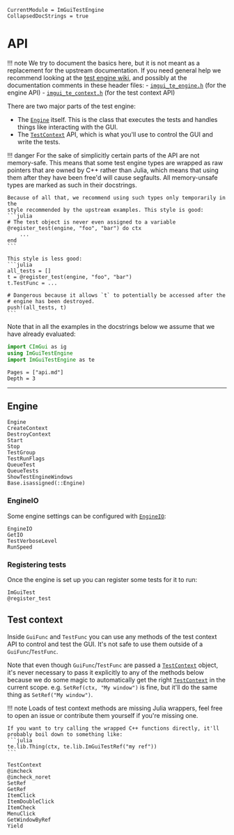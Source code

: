 ```@meta
CurrentModule = ImGuiTestEngine
CollapsedDocStrings = true
```

# API
!!! note
    We try to document the basics here, but it is not meant as a replacement for
    the upstream documentation. If you need general help we recommend looking at
    the [test engine wiki](https://github.com/ocornut/imgui_test_engine/wiki),
    and possibly at the documentation comments in these header files:
    - [`imgui_te_engine.h`](https://github.com/ocornut/imgui_test_engine/blob/v1.90.8/imgui_test_engine/imgui_te_engine.h)
      (for the engine API)
    - [`imgui_te_context.h`](https://github.com/ocornut/imgui_test_engine/blob/v1.90.8/imgui_test_engine/imgui_te_context.h)
      (for the test context API)

There are two major parts of the test engine:
- The [`Engine`](@ref) itself. This is the class that executes the tests and
  handles things like interacting with the GUI.
- The [`TestContext`](@ref) API, which is what you'll use to control the GUI and
  write the tests.

!!! danger
    For the sake of simplicitly certain parts of the API are not
    memory-safe. This means that some test engine types are wrapped as raw
    pointers that are owned by C++ rather than Julia, which means that using
    them after they have been free'd will cause segfaults. All memory-unsafe
    types are marked as such in their docstrings.

    Because of all that, we recommend using such types only temporarily in the
    style recommended by the upstream examples. This style is good:
    ```julia
    # The test object is never even assigned to a variable
    @register_test(engine, "foo", "bar") do ctx
        ...
    end
    ```

    This style is less good:
    ```julia
    all_tests = []
    t = @register_test(engine, "foo", "bar")
    t.TestFunc = ...

    # Dangerous because it allows `t` to potentially be accessed after the
    # engine has been destroyed.
    push!(all_tests, t)
    ```

Note that in all the examples in the docstrings below we assume that we have
already evaluated:
```julia
import CImGui as ig
using ImGuiTestEngine
import ImGuiTestEngine as te
```

```@contents
Pages = ["api.md"]
Depth = 3
```

---

## Engine
```@docs
Engine
CreateContext
DestroyContext
Start
Stop
TestGroup
TestRunFlags
QueueTest
QueueTests
ShowTestEngineWindows
Base.isassigned(::Engine)
```

### EngineIO
Some engine settings can be configured with [`EngineIO`](@ref):
```@docs
EngineIO
GetIO
TestVerboseLevel
RunSpeed
```

### Registering tests
Once the engine is set up you can register some tests for it to run:
```@docs
ImGuiTest
@register_test
```

## Test context
Inside `GuiFunc` and `TestFunc` you can use any methods of the test context API
to control and test the GUI. It's not safe to use them outside of a
`GuiFunc`/`TestFunc`.

Note that even though `GuiFunc`/`TestFunc` are passed a [`TestContext`](@ref)
object, it's never necessary to pass it explicitly to any of the methods below
because we do some magic to automatically get the right [`TestContext`](@ref) in
the current scope. e.g. `SetRef(ctx, "My window")` is fine, but it'll do the
same thing as `SetRef("My window")`.

!!! note
    Loads of test context methods are missing Julia wrappers, feel free to open
    an issue or contribute them yourself if you're missing one.

    If you want to try calling the wrapped C++ functions directly, it'll
    probably boil down to something like:
    ```julia
    te.lib.Thing(ctx, te.lib.ImGuiTestRef("my ref"))
    ```

```@docs
TestContext
@imcheck
@imcheck_noret
SetRef
GetRef
ItemClick
ItemDoubleClick
ItemCheck
MenuClick
GetWindowByRef
Yield
```

